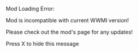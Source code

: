 


Mod Loading Error:

Mod is incompatible with current WWMI version!

Please check out the mod's page for any updates!

Press X to hide this message
